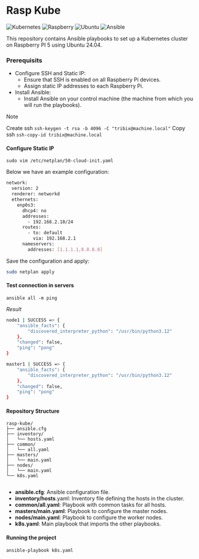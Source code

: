 # Rasp Kube

![Kubernetes](https://img.shields.io/badge/-Kubernetes-3371e3?style=for-the-badge&logo=kubernetes&logoColor=white)
![Raspberry](https://img.shields.io/badge/-RaspberryPi-C51A4A?style=for-the-badge&logo=Raspberry-Pi)
![Ubuntu](https://img.shields.io/badge/Ubuntu-E95420?style=for-the-badge&logo=Ubuntu&logoColor=white)
![Ansible](https://img.shields.io/badge/Ansible-000000?style=for-the-badge&logo=ansible&logoColor=white)



This repository contains Ansible playbooks to set up a Kubernetes cluster on Raspberry PI 5 using Ubuntu 24.04.

### Prerequisits


- Configure SSH and Static IP:
  - Ensure that SSH is enabled on all Raspberry Pi devices.
  - Assign static IP addresses to each Raspberry Pi.
- Install Ansible:
  - Install Ansible on your control machine (the machine from which you will run the playbooks).

> [!Note]
> Create ssh
> `ssh-keygen -t rsa -b 4096 -C "tribix@machine.local"`
> Copy ssh
> `ssh-copy-id tribix@machine.local`

#### Configure Static IP

```
sudo vim /etc/netplan/50-cloud-init.yaml
```

Below we have an example configuration:

```bash
network:
  version: 2
  renderer: networkd
  ethernets:
    enp0s3:
      dhcp4: no
      addresses:
        - 192.168.2.10/24
      routes:
        - to: default
          via: 192.168.2.1
      nameservers:
        addresses: [1.1.1.1,8.8.8.8]
```

Save the configuration and apply:

```bash
sudo netplan apply
```

#### Test connection in servers

```
ansible all -m ping
```

_Result_

```bash
node1 | SUCCESS => {
    "ansible_facts": {
        "discovered_interpreter_python": "/usr/bin/python3.12"
    },
    "changed": false,
    "ping": "pong"
}

master1 | SUCCESS => {
    "ansible_facts": {
        "discovered_interpreter_python": "/usr/bin/python3.12"
    },
    "changed": false,
    "ping": "pong"
}
```

#### Repository Structure

```
rasp-kube/
├── ansible.cfg
├── inventory/
│   └── hosts.yaml
├── common/
│   └── all.yaml
├── masters/
│   └── main.yaml
├── nodes/
│   └── main.yaml
└── k8s.yaml
           
```

- **ansible.cfg**: Ansible configuration file.
- **inventory/hosts**.yaml: Inventory file defining the hosts in the cluster.
- **common/all.yaml**: Playbook with common tasks for all hosts.
- **masters/main.yaml**: Playbook to configure the master nodes.
- **nodes/main.yaml**: Playbook to configure the worker nodes.
- **k8s.yaml**: Main playbook that imports the other playbooks.


#### Running the project

```
ansible-playbook k8s.yaml
```
